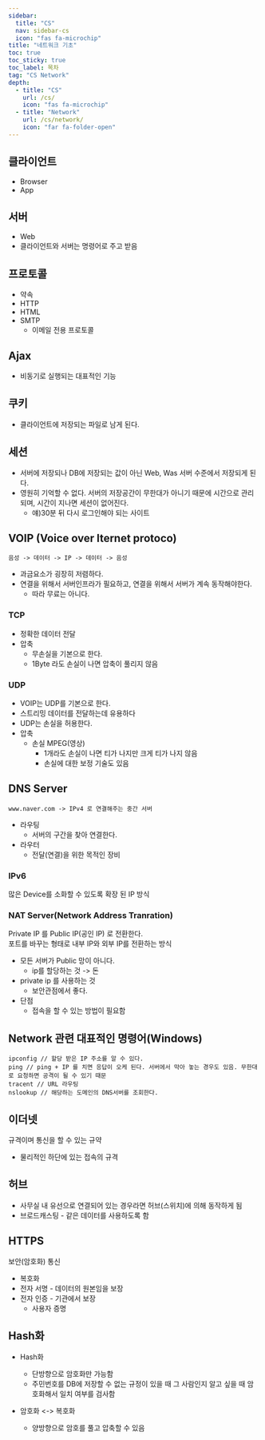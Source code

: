 ```yaml
---
sidebar:
  title: "CS"
  nav: sidebar-cs
  icon: "fas fa-microchip"
title: "네트워크 기초"
toc: true
toc_sticky: true
toc_label: 목차
tag: "CS Network"
depth:
  - title: "CS"
    url: /cs/
    icon: "fas fa-microchip"
  - title: "Network"
    url: /cs/network/
    icon: "far fa-folder-open"
---
```


## 클라이언트
* Browser
* App

## 서버
* Web
* 클라이언트와 서버는 명령어로 주고 받음

## 프로토콜
* 약속
* HTTP
* HTML
* SMTP
  * 이메일 전용 프로토콜
  
## Ajax
* 비동기로 실행되는 대표적인 기능

## 쿠키
* 클라이언트에 저장되는 파일로 남게 된다.

## 세션
* 서버에 저장되나 DB에 저장되는 값이 아닌 Web, Was 서버 수준에서 저장되게 된다.
* 영원히 기억할 수 없다. 서버의 저장공간이 무한대가 아니기 때문에 시간으로 관리되며, 시간이 지나면 세션이 없어진다.
  * 얘)30분 뒤 다시 로그인해야 되는 사이트

## VOIP (Voice over Iternet protoco)
```
음성 -> 데이터 -> IP -> 데이터 -> 음성
```
* 과금요소가 굉장히 저렴하다.
* 연결을 위해서 서버인프라가 필요하고, 연결을 위해서 서버가 계속 동작해야한다.
  * 따라 무료는 아니다.
  
### TCP
* 정확한 데이터 전달
* 압축
  * 무손실을 기본으로 한다.
  * 1Byte 라도 손실이 나면 압축이 풀리지 않음
  
### UDP
* VOIP는 UDP를 기본으로 한다.
* 스트리밍 데이터를 전달하는데 유용하다
* UDP는 손실을 허용한다.
* 압축
  * 손실 MPEG(영상)
    * 1개라도 손실이 나면 티가 나지만 크게 티가 나지 않음 
    * 손실에 대한 보정 기술도 있음

## DNS Server
```
www.naver.com -> IPv4 로 연결해주는 중간 서버
```
* 라우팅
  * 서버의 구간을 찾아 연결한다.
* 라우터
  * 전달(연결)을 위한 목적인 장비
  
### IPv6
많은 Device를 소화할 수 있도록 확장 된 IP 방식

### NAT Server(Network Address Tranration)
Private IP 를 Public IP(공인 IP) 로 전환한다.  
포트를 바꾸는 형태로 내부 IP와 외부 IP를 전환하는 방식

* 모든 서버가 Public 망이 아니다.
  * ip를 할당하는 것 -> 돈
* private ip 를 사용하는 것
  * 보안관점에서 좋다.
* 단점
  * 접속을 할 수 있는 방법이 필요함

## Network 관련 대표적인 명령어(Windows)
```
ipconfig // 할당 받은 IP 주소를 알 수 있다.
ping // ping + IP 를 치면 응답이 오케 된다. 서버에서 막아 놓는 경우도 있음. 무한대로 요청하면 공격이 될 수 있기 때문 
tracent // URL 라우팅
nslookup // 해당하는 도메인의 DNS서버를 조회한다.
```

## 이더넷
규격이며 통신을 할 수 있는 규약
* 물리적인 하단에 있는 접속의 규격

## 허브
* 사무실 내 유선으로 연결되어 있는 경우라면 허브(스위치)에 의해 동작하게 됨
* 브로드캐스팅 - 같은 데이터를 사용하도록 함

## HTTPS
보안(암호화) 통신
* 복호화
* 전자 서명 - 데이터의 원본임을 보장
* 전자 인증 - 기관에서 보장
  * 사용자 증명

## Hash화
* Hash화
  * 단방향으로 암호화만 가능함
  * 주민번호를 DB에 저장할 수 없는 규정이 있을 때 그 사람인지 알고 싶을 때 암호화해서 일치 여부를 검사함

* 암호화 <-> 복호화
  * 양방향으로 암호를 풀고 압축할 수 있음
